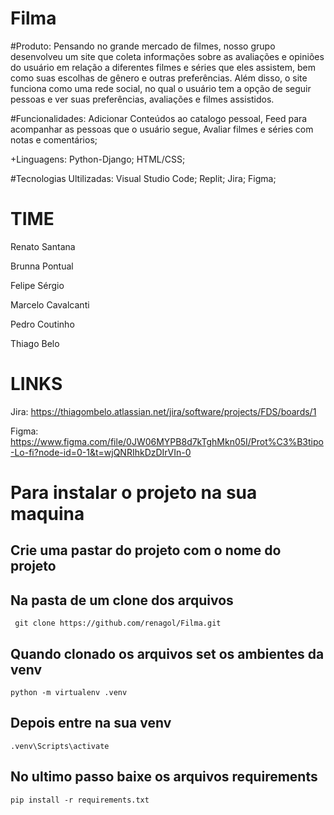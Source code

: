 # Filma
#Produto: Pensando no grande mercado de filmes, nosso grupo desenvolveu um site que coleta informações sobre as avaliações e opiniões do usuário em relação a diferentes filmes e séries que eles assistem, bem como suas escolhas de gênero e outras preferências. Além disso, o site funciona como uma rede social, no qual o usuário tem a opção de seguir pessoas e ver suas preferências, avaliações e filmes assistidos.                                          

#Funcionalidades: Adicionar Conteúdos ao catalogo pessoal, Feed para acompanhar as pessoas que o usuário segue, Avaliar filmes e séries com notas e comentários;

+Linguagens: 
Python-Django;
HTML/CSS;

#Tecnologias Ultilizadas: 
Visual Studio Code;
Replit;
Jira;
Figma;

# TIME 
Renato Santana

Brunna Pontual

Felipe Sérgio

Marcelo Cavalcanti

Pedro Coutinho

Thiago Belo

# LINKS
Jira:  https://thiagombelo.atlassian.net/jira/software/projects/FDS/boards/1

Figma: https://www.figma.com/file/0JW06MYPB8d7kTghMkn05I/Prot%C3%B3tipo-Lo-fi?node-id=0-1&t=wjQNRIhkDzDIrVIn-0

# Para instalar o projeto na sua maquina #
 
 ## Crie uma pastar do projeto com o nome do projeto ##
  ## Na pasta de um clone dos arquivos ##
     git clone https://github.com/renagol/Filma.git
     
 ## Quando clonado os arquivos set os ambientes da venv ## 
    python -m virtualenv .venv
  
 ## Depois entre na sua venv ## 
    .venv\Scripts\activate
  
  ## No ultimo passo baixe os arquivos requirements ##
    pip install -r requirements.txt
